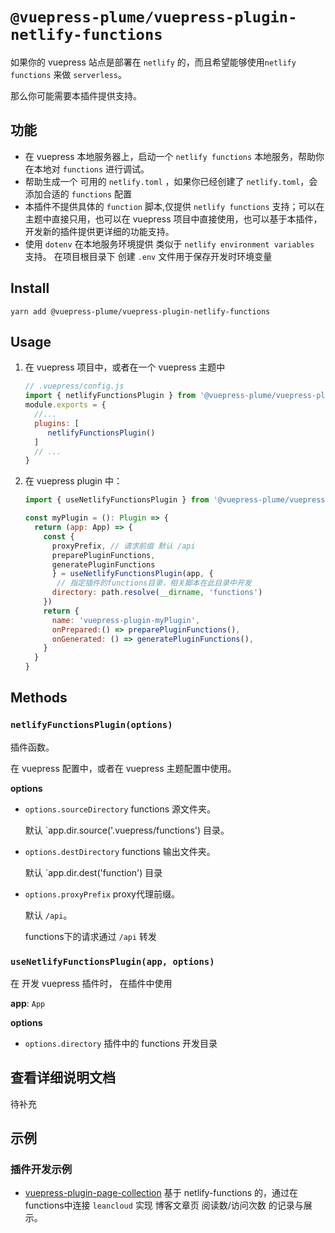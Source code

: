 # `@vuepress-plume/vuepress-plugin-netlify-functions`

如果你的 vuepress 站点是部署在 `netlify` 的，而且希望能够使用`netlify functions` 来做 `serverless`。

那么你可能需要本插件提供支持。

## 功能
- 在 vuepress 本地服务器上，启动一个 `netlify functions` 本地服务，帮助你在本地对 `functions` 进行调试。
- 帮助生成一个 可用的 `netlify.toml` ，如果你已经创建了 `netlify.toml`，会添加合适的 `functions` 配置
- 本插件不提供具体的 `function` 脚本,仅提供 `netlify functions` 支持；可以在主题中直接只用，也可以在 vuepress 项目中直接使用，也可以基于本插件，开发新的插件提供更详细的功能支持。
- 使用 `dotenv` 在本地服务环境提供 类似于 `netlify environment variables` 支持。 在项目根目录下 创建 `.env` 文件用于保存开发时环境变量

## Install
```
yarn add @vuepress-plume/vuepress-plugin-netlify-functions
```
## Usage

1. 在 vuepress 项目中，或者在一个 vuepress 主题中
   ``` js
   // .vuepress/config.js
   import { netlifyFunctionsPlugin } from '@vuepress-plume/vuepress-plugin-netlify-functions'
   module.exports = {
     //...
     plugins: [
        netlifyFunctionsPlugin()
     ]
     // ...
   }
   ```

2. 在 vuepress plugin 中：
   ``` js
   import { useNetlifyFunctionsPlugin } from '@vuepress-plume/vuepress-plugin-netlify-functions'

   const myPlugin = (): Plugin => {
     return (app: App) => {
       const {
         proxyPrefix, // 请求前缀 默认 /api
         preparePluginFunctions,
         generatePluginFunctions
         } = useNetlifyFunctionsPlugin(app, {
          // 指定插件的functions目录，相关脚本在此目录中开发
         directory: path.resolve(__dirname, 'functions')
       })
       return {
         name: 'vuepress-plugin-myPlugin',
         onPrepared:() => preparePluginFunctions(),
         onGenerated: () => generatePluginFunctions(),
       }
     }
   }
   ```

## Methods

### `netlifyFunctionsPlugin(options)`

插件函数。

在 vuepress 配置中，或者在 vuepress 主题配置中使用。

__options__

- `options.sourceDirectory` functions 源文件夹。
  
  默认 `app.dir.source('.vuepress/functions') 目录。

- `options.destDirectory` functions 输出文件夹。
  
  默认 `app.dir.dest('function') 目录

- `options.proxyPrefix` proxy代理前缀。
  
  默认 `/api`。
  
  functions下的请求通过 `/api` 转发

### `useNetlifyFunctionsPlugin(app, options)`

在 开发 vuepress 插件时， 在插件中使用

__app__: `App`

__options__

- `options.directory`  插件中的 functions 开发目录

## 查看详细说明文档

待补充

## 示例

### 插件开发示例

- [vuepress-plugin-page-collection](https://github.com/pengzhanbo/vuepress-theme-plume/tree/main/packages/plugin-page-collection) 基于 netlify-functions 的，通过在 functions中连接 `leancloud` 实现 博客文章页 阅读数/访问次数 的记录与展示。
